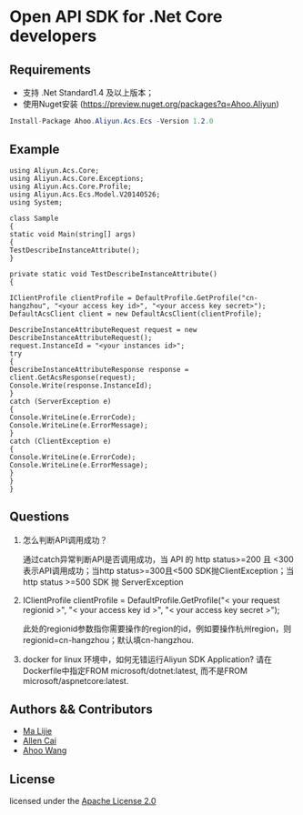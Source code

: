 # Open API SDK for .Net Core developers

## Requirements

- 支持 .Net Standard1.4 及以上版本；
- 使用Nuget安装 (https://preview.nuget.org/packages?q=Ahoo.Aliyun)
``` C#
Install-Package Ahoo.Aliyun.Acs.Ecs -Version 1.2.0
```

## Example

    using Aliyun.Acs.Core;
    using Aliyun.Acs.Core.Exceptions;
    using Aliyun.Acs.Core.Profile;
    using Aliyun.Acs.Ecs.Model.V20140526;
    using System;
     
    class Sample
    {
    static void Main(string[] args)
    {
    TestDescribeInstanceAttribute();
    }
     
    private static void TestDescribeInstanceAttribute()
    {
     
    IClientProfile clientProfile = DefaultProfile.GetProfile("cn-hangzhou", "<your access key id>", "<your access key secret>");
    DefaultAcsClient client = new DefaultAcsClient(clientProfile);
     
    DescribeInstanceAttributeRequest request = new DescribeInstanceAttributeRequest();
    request.InstanceId = "<your instances id>";
    try
    {
    DescribeInstanceAttributeResponse response = client.GetAcsResponse(request);
    Console.Write(response.InstanceId);
    }
    catch (ServerException e)
    {
    Console.WriteLine(e.ErrorCode);
    Console.WriteLine(e.ErrorMessage);
    }
    catch (ClientException e)
    {
    Console.WriteLine(e.ErrorCode);
    Console.WriteLine(e.ErrorMessage);
    }
    }
    }

## Questions

1. 怎么判断API调用成功？

	通过catch异常判断API是否调用成功，当 API 的 http status>=200 且 <300 表示API调用成功；当http status>=300且<500 SDK抛ClientException；当http status >=500 SDK 抛 ServerException

2. IClientProfile clientProfile = DefaultProfile.GetProfile("< your request regionid >", "< your access key id >", "< your access key secret >");

	此处的regionid参数指你需要操作的region的id，例如要操作杭州region，则regionid=cn-hangzhou；默认填cn-hangzhou.

3. docker for linux 环境中，如何无错运行Aliyun SDK Application?
请在Dockerfile中指定FROM microsoft/dotnet:latest, 而不是FROM microsoft/aspnetcore:latest.

## Authors && Contributors

- [Ma Lijie](https://github.com/malijiefoxmail)
- [Allen Cai](https://github.com/VAllens)
- [Ahoo Wang](https://github.com/Ahoo-Wang)

## License

licensed under the [Apache License 2.0](https://www.apache.org/licenses/LICENSE-2.0.html)
